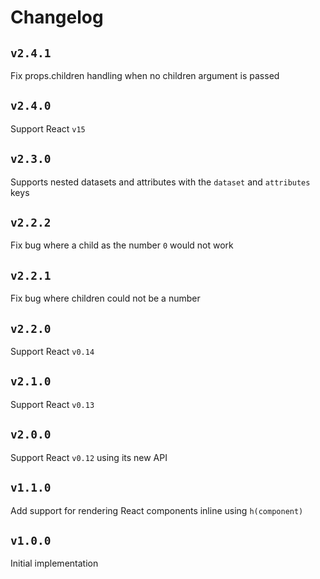 # Changelog

## `v2.4.1`

Fix props.children handling when no children argument is passed

## `v2.4.0`

Support React `v15`

## `v2.3.0`

Supports nested datasets and attributes with the `dataset` and `attributes` keys

## `v2.2.2`

Fix bug where a child as the number `0` would not work

## `v2.2.1`

Fix bug where children could not be a number

## `v2.2.0`

Support React `v0.14`

## `v2.1.0`

Support React `v0.13`

## `v2.0.0`

Support React `v0.12` using its new API

## `v1.1.0`

Add support for rendering React components inline using `h(component)`

## `v1.0.0`

Initial implementation
